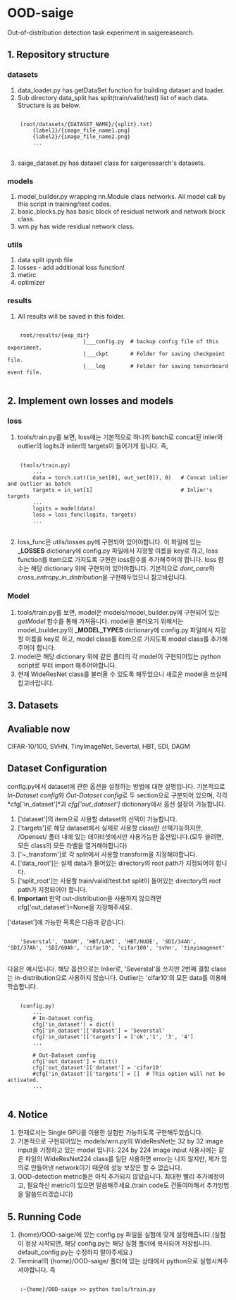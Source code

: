 # OOD-saige
Out-of-distribution detection task experiment in saigereasearch.

## 1. Repository structure
### datasets
1. data_loader.py has getDataSet function for building dataset and loader.
2. Sub directory data_split has split(train/valid/test) list of each data. Structure is as below.
<pre>
<code>
    (root/datasets/{DATASET_NAME}/{split}.txt)
        {label1}/{image_file_name1.png}
        {label2}/{image_file_name2.png}
        ...
</code>
</pre>
3. saige_dataset.py has dataset class for saigeresearch's datasets.

### models
1. model_builder.py wrapping nn.Module class networks. All model call by this script in training/test codes.
2. basic_blocks.py has basic block of residual network and network block class.
3. wrn.py has wide residual network class.

### utils
1. data split ipynb file
2. losses - add additional loss function!
3. metirc
4. optimizer


### results
1. All results will be saved in this folder.
<pre>
<code>
    root/results/{exp_dir}
                        |___config.py  # backup config file of this experiment.
                        |___ckpt       # Folder for saving checkpoint file.
                        |___log        # Folder for saving tensorboard event file.
</code>
</pre>
           
## 2. Implement own losses and models
### loss
1. tools/train.py를 보면, loss에는 기본적으로 하나의 batch로 concat된 inlier와 outlier의 logits과 inlier의 targets이 들어가게 됩니다. 즉,
<pre>
<code>
    (tools/train.py)
        ...
        data = torch.cat((in_set[0], out_set[0]), 0)   # Concat inlier and outlier as batch
        targets = in_set[1]                            # Inlier's targets
        ...
        logits = model(data)
        loss = loss_func(logits, targets)
        ...
</code>
</pre>

2. loss_func은 utils/losses.py에 구현되어 있어야합니다. 이 파일에 있는 **_LOSSES** dictionary에 config.py 파일에서 지정할 이름을 key로 하고, loss function를 item으로 가지도록 구현한 loss함수를 추가해주어야 합니다. loss 함수는 해당 dictionary 위에 구현되어 있어야합니다. 기본적으로 *dont_care*와 *cross_entropy_in_distribution*을 구현해두었으니 참고바랍니다.

### Model
1. tools/train.py를 보면, model은 models/model_builder.py에 구현되어 있는 *getModel* 함수를 통해 가져옵니다. model을 불러오기 위해서는 model_builder.py의 **_MODEL_TYPES** dictionary에 config.py 파일에서 지정할 이름을 key로 하고, model class를 item으로 가지도록 model class를 추가해주어야 합니다.
2. model은 해당 dictionary 위에 같은 폴더의 각 model이 구현되어있는 python script로 부터 import 해주어야합니다.
3. 현재 WideResNet class를 불러올 수 있도록 해두었으니 새로운 model을 쓰실때 참고바랍니다.

## 3. Datasets
## Avaliable now
CIFAR-10/100, SVHN, TinyImageNet, Severtal, HBT, SDI, DAGM

## Dataset Configuration
config.py에서 dataset에 관한 옵션을 설정하는 방법에 대한 설명입니다. 기본적으로 *In-Dataset config*와 *Out-Dataset config*로 두 section으로 구분되어 있으며, 각각 *cfg['in_dataset']*과 *cfg['out_dataset']* dictionary에서 옵션 설정이 가능합니다.

1. ['dataset']의 item으로 사용할 dataset의 선택이 가능합니다.
2. ['targets']로 해당 dataset에서 실제로 사용할 class만 선택가능하지만, /Openset/ 폴더 내에 있는 데이터셋에서만 사용가능한 옵션입니다.(모두 쓸려면, 모든 class의 모든 라벨을 열거해야합니다)
3. ['~_transform']로 각 split에서 사용할 transform을 지정해야합니다.
4. ['data_root']는 실제 data가 들어있는 directory의 root path가 지정되어야 합니다.
5. ['split_root']는 사용할 train/valid/test.txt split이 들어있는 directory의 root path가 지정되어야 합니다.
6. **Important** 만약 out-distribution을 사용하지 않으려면 cfg['out_dataset']=None을 지정해주세요.

['dataset']에 가능한 목록은 다음과 같습니다.
<pre>
<code>
    'Severstal', 'DAGM', 'HBT/LAMI', 'HBT/NUDE', 'SDI/34Ah', 'SDI/37Ah', 'SDI/60Ah', 'cifar10', 'cifar100', 'svhn', 'tinyimagenet'
</code>
</pre>

다음은 예시입니다. 해당 옵션으로는 Inlier로, 'Severstal'을 쓰지만 2번째 결함 class는 in-distribution으로 사용하지 않습니다. Outlier는 'cifar10'의 모든 data를 이용해 학습합니다.
<pre>
<code>
    (config.py)
        ...
        # In-Dataset config
        cfg['in_dataset'] = dict()
        cfg['in_dataset']['dataset'] = 'Severstal'
        cfg['in_dataset']['targets'] = ['ok','1', '3', '4']
        ...
        
        # Out-Dataset config
        cfg['out_dataset'] = dict()
        cfg['out_dataset']['dataset'] = 'cifar10'
        #cfg['in_dataset']['targets'] = []  # This option will not be activated.
        ...
</code>
</pre>


## 4. Notice
1. 현재로서는 Single GPU를 이용한 실험만 가능하도록 구현해두었습니다.
2. 기본적으로 구현되어있는 models/wrn.py의 WideResNet는 32 by 32 image input을 가정하고 있는 model 입니다. 224 by 224 image input 사용시에는 같은 파일의 WideResNet224 class를 일단 사용하면 error는 나지 않지만, 제가 임의로 만들어낸 network이기 때문에 성능 보장은 할 수 없습니다.
3. OOD-detection metric들은 아직 추가되지 않았습니다. 최대한 빨리 추가예정이고, 필요하신 metric이 있으면 말씀해주세요.(train code도 건들여야해서 추가방법을 말씀드리겠습니다)

## 5. Running Code
1. {home}/OOD-saige/에 있는 config.py 파일을 실험에 맞게 설정해줍니다.(실험이 정상 시작되면, 해당 config.py는 해당 실험 폴더에 복사되어 저장됩니다. default_config.py는 수정하지 말아주세요.)
2. Terminal의 {home}/OOD-saige/ 폴더에 있는 상태에서 python으로 실행시켜주셔야합니다. 즉
<pre>
<code>
    :~{home}/OOD-saige >> python tools/train.py 
</code>
</pre>





